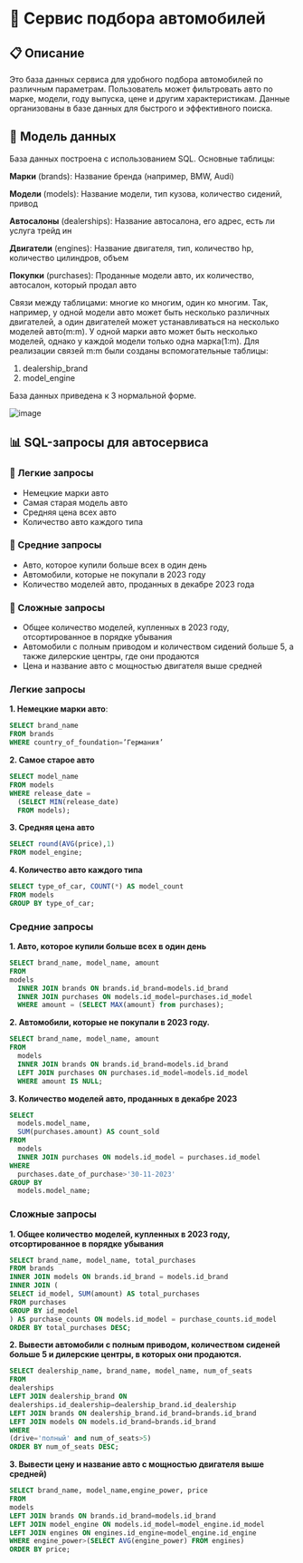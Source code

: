 # 🚗   Сервис подбора автомобилей

## 📋 Описание

Это база данных сервиса для удобного подбора автомобилей по различным параметрам. Пользователь может фильтровать авто по марке, модели, году выпуска, цене и другим характеристикам. Данные организованы в базе данных для быстрого и эффективного поиска.

## 📂 Модель данных
База данных построена с использованием SQL. Основные таблицы:

**Марки** (brands): Название бренда (например, BMW, Audi)

**Модели** (models): Название модели, тип кузова, количество сидений, привод

**Автосалоны** (dealerships): Название автосалона, его адрес, есть ли услуга трейд ин

**Двигатели** (engines): Название двигателя, тип, количество hp, количество цилиндров, объем 

**Покупки** (purchases): Проданные модели авто, их количество, автосалон, который продал авто

Связи между таблицами: многие ко многим, один ко многим. Так, например, у одной модели авто может быть несколько различных двигателей, а один двигателей может устанавливаться на несколько моделей авто(m:m). У одной марки авто может быть несколько моделей, однако у каждой модели только одна марка(1:m). 
Для реализации связей m:m были созданы вспомогательные таблицы:
1. dealership_brand
2. model_engine

База данных приведена к 3 нормальной форме.

![image](https://github.com/user-attachments/assets/3cdac845-f9c6-44e3-9d8e-a1607c5bd345)


## 📊 SQL-запросы для автосервиса

### 🔹 Легкие запросы  
- Немецкие марки авто  
- Самая старая модель авто  
- Средняя цена всех авто  
- Количество авто каждого типа  

### 🔸 Средние запросы  
- Авто, которое купили больше всех в один день  
- Автомобили, которые не покупали в 2023 году  
- Количество моделей авто, проданных в декабре 2023 года  

### 🔺 Сложные запросы  
- Общее количество моделей, купленных в 2023 году, отсортированное в порядке убывания  
- Автомобили с полным приводом и количеством сидений больше 5, а также дилерские центры, где они продаются  
- Цена и название авто с мощностью двигателя выше средней  


### Легкие запросы
**1. Немецкие марки авто**:
```sql
SELECT brand_name
FROM brands
WHERE country_of_foundation=’Германия’
```
**2. Самое старое авто**
```sql
SELECT model_name
FROM models
WHERE release_date =
  (SELECT MIN(release_date)
  FROM models);
```
**3. Средняя цена авто**
```sql
SELECT round(AVG(price),1)
FROM model_engine;
```
**4. Количество авто каждого типа**
```sql
SELECT type_of_car, COUNT(*) AS model_count
FROM models
GROUP BY type_of_car;
```

### Средние запросы
**1. Авто, которое купили больше всех в один день**
```sql
SELECT brand_name, model_name, amount
FROM
models
  INNER JOIN brands ON brands.id_brand=models.id_brand
  INNER JOIN purchases ON models.id_model=purchases.id_model
  WHERE amount = (SELECT MAX(amount) from purchases);
```
**2. Автомобили, которые не покупали в 2023 году.**
```sql
SELECT brand_name, model_name, amount
FROM
  models
  INNER JOIN brands ON brands.id_brand=models.id_brand
  LEFT JOIN purchases ON purchases.id_model=models.id_model
  WHERE amount IS NULL;
```
**3. Количество моделей авто, проданных в декабре 2023**
```sql
SELECT
  models.model_name,
  SUM(purchases.amount) AS count_sold
FROM
  models
  INNER JOIN purchases ON models.id_model = purchases.id_model
WHERE
  purchases.date_of_purchase>'30-11-2023'
GROUP BY
  models.model_name;
```

### Сложные запросы
**1. Общее количество моделей, купленных в 2023 году, отсортированное в
порядке убывания**
```sql
SELECT brand_name, model_name, total_purchases
FROM brands
INNER JOIN models ON brands.id_brand = models.id_brand
INNER JOIN (
SELECT id_model, SUM(amount) AS total_purchases
FROM purchases
GROUP BY id_model
) AS purchase_counts ON models.id_model = purchase_counts.id_model
ORDER BY total_purchases DESC;
```
**2. Вывести автомобили с полным приводом, количеством сиденей больше 5
и дилерские центры, в которых они продаются.**
```sql
SELECT dealership_name, brand_name, model_name, num_of_seats
FROM
dealerships
LEFT JOIN dealership_brand ON
dealerships.id_dealership=dealership_brand.id_dealership
LEFT JOIN brands ON dealership_brand.id_brand=brands.id_brand
LEFT JOIN models ON models.id_brand=brands.id_brand
WHERE
(drive='полный' and num_of_seats>5)
ORDER BY num_of_seats DESC;
```

**3. Вывести цену и название авто с мощностью двигателя выше средней)**
```sql
SELECT brand_name, model_name,engine_power, price
FROM
models
LEFT JOIN brands ON brands.id_brand=models.id_brand
LEFT JOIN model_engine ON models.id_model=model_engine.id_model
LEFT JOIN engines ON engines.id_engine=model_engine.id_engine
WHERE engine_power>(SELECT AVG(engine_power) FROM engines)
ORDER BY price;
```

